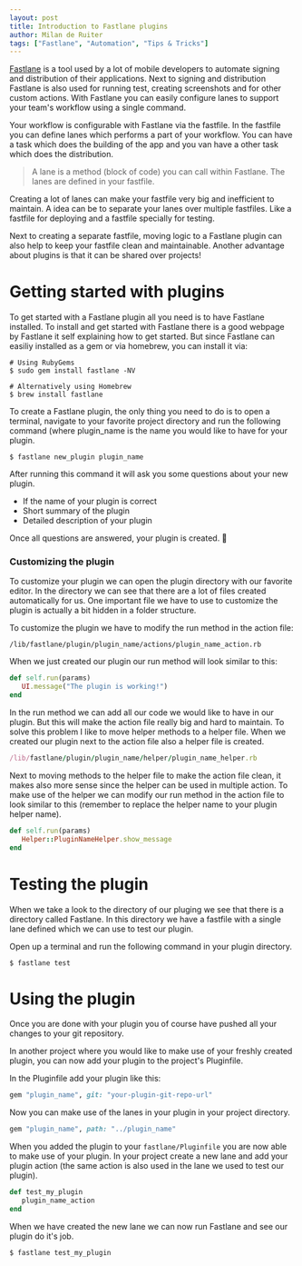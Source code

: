 ```yaml
---
layout: post
title: Introduction to Fastlane plugins
author: Milan de Ruiter
tags: ["Fastlane", "Automation", "Tips & Tricks"]
---
```


[Fastlane](https://Fastlane.tools/) is a tool used by a lot of mobile developers to automate signing and distribution of their applications. Next to signing and distribution Fastlane is also used for running test, creating screenshots and for other custom actions. With Fastlane you can easily configure lanes to support your team's workflow using a single command.

Your workflow is configurable with Fastlane via the fastfile. In the fastfile you can define lanes which performs a part of your workflow. You can have a task which does the building of the app and you van have a other task which does the distribution. 

> A lane is a method (block of code) you can call within Fastlane. The lanes are defined in your fastfile.

Creating a lot of lanes can make your fastfile very big and inefficient to maintain. A idea can be to separate your lanes over multiple fastfiles. Like a fastfile for deploying and a fastfile specially for testing.

Next to creating a separate fastfile, moving logic to a Fastlane plugin can also help to keep your fastfile clean and maintainable. Another advantage about plugins is that it can be shared over projects! 

# Getting started with plugins

To get started with a Fastlane plugin all you need is to have Fastlane installed. To install and get started with Fastlane there is a good webpage by Fastlane it self explaining how to get started. But since Fastlane can easiliy installed as a gem or via homebrew, you can install it via:

```
# Using RubyGems
$ sudo gem install fastlane -NV

# Alternatively using Homebrew
$ brew install fastlane
```

To create a Fastlane plugin, the only thing you need to do is to open a terminal, navigate to your favorite project directory and run the following command (where plugin_name is the name you would like to have for your plugin. 

```
$ fastlane new_plugin plugin_name
```

After running this command it will ask you some questions about your new plugin. 

- If the name of your plugin is correct
- Short summary of the plugin
- Detailed description of your plugin

 Once all questions are answered, your plugin is created. 🎉

### Customizing the plugin

To customize your plugin we can open the plugin directory with our favorite editor.  In the directory we can see that there are a lot of files created automatically for us. One important file we have to use to customize the plugin is actually a bit hidden in a folder structure.

To customize the plugin we have to modify the run method in the action file:

```
/lib/fastlane/plugin/plugin_name/actions/plugin_name_action.rb
```

When we just created our plugin our run method will look similar to this:

```ruby
def self.run(params)
   UI.message("The plugin is working!")
end
```

In the run method we can add all our code we would like to have in our plugin. But this will make the action file really big and hard to maintain. To solve this problem I like to move helper methods to a helper file. When we created our plugin next to the action file also a helper file is created. 

```ruby
/lib/fastlane/plugin/plugin_name/helper/plugin_name_helper.rb
```

Next to moving methods to the helper file to make the action file clean, it makes also more sense since the helper can be used in multiple action. To make use of the helper we can modify our run method in the action file to look similar to this (remember to replace the helper name to your plugin helper name).

```ruby
def self.run(params)
   Helper::PluginNameHelper.show_message
end
```

# Testing the plugin

When we take a look to the directory of our pluging we see that there is a directory called Fastlane. In this directory we have a fastfile with a single lane defined which we can use to test our plugin.

Open up a terminal and run the following command in your plugin directory.

```
$ fastlane test
```

# Using the plugin

Once you are done with your plugin you of course have pushed all your changes to your git repository. 

In another project where you would like to make use of your freshly created plugin, you can now add your plugin to the project's Pluginfile.

In the Pluginfile add your plugin like this:

```ruby
gem "plugin_name", git: "your-plugin-git-repo-url"
```

Now you can make use of the lanes in your plugin in your project directory.

```ruby
gem "plugin_name", path: "../plugin_name"
```

When you added the plugin to your `fastlane/Pluginfile` you are now able to make use of your plugin. In your project create a new lane and add your plugin action (the same action is also used in the lane we used to test our plugin).

```ruby
def test_my_plugin
   plugin_name_action
end
```

When we have created the new lane we can now run Fastlane and see our plugin do it's job.

```
$ fastlane test_my_plugin
```
